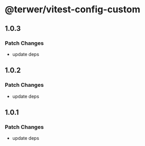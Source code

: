 # @terwer/vitest-config-custom

## 1.0.3

### Patch Changes

- update deps

## 1.0.2

### Patch Changes

- update deps

## 1.0.1

### Patch Changes

- update deps

